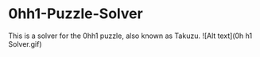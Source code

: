 # 0hh1-Puzzle-Solver
This is a solver for the 0hh1 puzzle, also known as Takuzu. 
![Alt text](0h h1 Solver.gif)
